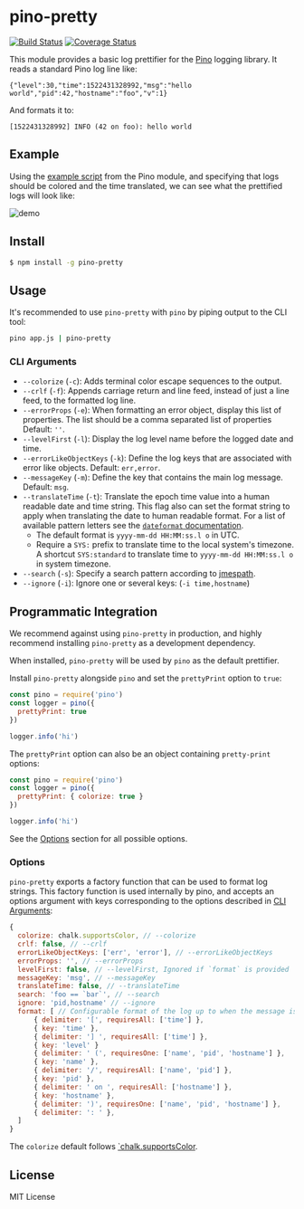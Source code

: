 <a id="intro"></a>
# pino-pretty
[![Build Status](https://travis-ci.org/pinojs/pino-pretty.svg?branch=master)](https://travis-ci.org/pinojs/pino-pretty)
[![Coverage Status](https://coveralls.io/repos/github/pinojs/pino-pretty/badge.svg?branch=master)](https://coveralls.io/github/pinojs/pino-pretty?branch=master)

This module provides a basic log prettifier for the [Pino](https://getpino.io/)
logging library. It reads a standard Pino log line like:

```
{"level":30,"time":1522431328992,"msg":"hello world","pid":42,"hostname":"foo","v":1}
```

And formats it to:

```
[1522431328992] INFO (42 on foo): hello world
```

<a id="example"></a>
## Example

Using the [example script][exscript] from the Pino module, and specifying
that logs should be colored and the time translated, we can see what the
prettified logs will look like:

![demo](demo.png)

[exscript]: https://github.com/pinojs/pino/blob/fc4c83b/example.js

<a id="install"></a>
## Install

```sh
$ npm install -g pino-pretty
```


<a id="usage"></a>
## Usage

It's recommended to use `pino-pretty` with `pino` 
by piping output to the CLI tool: 

```sh
pino app.js | pino-pretty
```

<a id="cliargs"></a>
### CLI Arguments

+ `--colorize` (`-c`): Adds terminal color escape sequences to the output.
+ `--crlf` (`-f`): Appends carriage return and line feed, instead of just a line
feed, to the formatted log line.
+ `--errorProps` (`-e`): When formatting an error object, display this list
of properties. The list should be a comma separated list of properties Default: `''`.
+ `--levelFirst` (`-l`): Display the log level name before the logged date and time.
+ `--errorLikeObjectKeys` (`-k`): Define the log keys that are associated with
error like objects. Default: `err,error`.
+ `--messageKey` (`-m`): Define the key that contains the main log message.
Default: `msg`.
+ `--translateTime` (`-t`): Translate the epoch time value into a human readable
date and time string. This flag also can set the format string to apply when
translating the date to human readable format. For a list of available pattern
letters see the [`dateformat` documentation](https://www.npmjs.com/package/dateformat).
  - The default format is `yyyy-mm-dd HH:MM:ss.l o` in UTC.
  - Require a `SYS:` prefix to translate time to the local system's timezone. A
    shortcut `SYS:standard` to translate time to `yyyy-mm-dd HH:MM:ss.l o` in
    system timezone.
+ `--search` (`-s`): Specify a search pattern according to
  [jmespath](http://jmespath.org/).
+ `--ignore` (`-i`): Ignore one or several keys: (`-i time,hostname`)

<a id="integration"></a>
## Programmatic Integration 

We recommend against using `pino-pretty` in production, and highly
recommend installing `pino-pretty` as a development dependency.

When installed, `pino-pretty` will be used by `pino` as the default 
prettifier.

Install `pino-pretty` alongside `pino` and set the 
`prettyPrint` option to `true`:

```js
const pino = require('pino')
const logger = pino({
  prettyPrint: true
})

logger.info('hi')
```

The `prettyPrint` option can also be an object containing `pretty-print`
options:

```js
const pino = require('pino')
const logger = pino({
  prettyPrint: { colorize: true }
})

logger.info('hi')
```

See the [Options](#options) section for all possible options.

<a id="options"></a>
### Options

`pino-pretty` exports a factory function that can be used to format log strings.
This factory function is used internally by pino, and accepts an options argument
with keys corresponding to the options described in [CLI Arguments](#cliargs):

```js
{
  colorize: chalk.supportsColor, // --colorize
  crlf: false, // --crlf
  errorLikeObjectKeys: ['err', 'error'], // --errorLikeObjectKeys
  errorProps: '', // --errorProps
  levelFirst: false, // --levelFirst, Ignored if `format` is provided
  messageKey: 'msg', // --messageKey
  translateTime: false, // --translateTime
  search: 'foo == `bar`', // --search
  ignore: 'pid,hostname' // --ignore
  format: [ // Configurable format of the log up to when the message is appended
      { delimiter: '[', requiresAll: ['time'] },
      { key: 'time' },
      { delimiter: '] ', requiresAll: ['time'] },
      { key: 'level' }
      { delimiter: ' (', requiresOne: ['name', 'pid', 'hostname'] },
      { key: 'name' },
      { delimiter: '/', requiresAll: ['name', 'pid'] },
      { key: 'pid' },
      { delimiter: ' on ', requiresAll: ['hostname'] },
      { key: 'hostname' },
      { delimiter: ')', requiresOne: ['name', 'pid', 'hostname'] },
      { delimiter: ': ' },
  ]
}
```

The `colorize` default follows
[`chalk.supportsColor](https://www.npmjs.com/package/chalk#chalksupportscolor).

<a id="license"><a>
## License

MIT License
